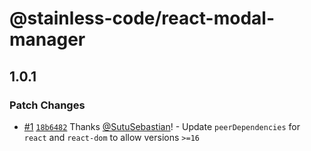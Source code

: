 # @stainless-code/react-modal-manager

## 1.0.1

### Patch Changes

- [#1](https://github.com/stainless-code/react-modal-manager/pull/1) [`18b6482`](https://github.com/stainless-code/react-modal-manager/commit/18b6482f55e69bdf20e682aefebc886af209d788) Thanks [@SutuSebastian](https://github.com/SutuSebastian)! - Update `peerDependencies` for `react` and `react-dom` to allow versions `>=16`
